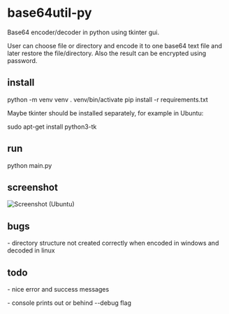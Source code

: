 # base64util-py

Base64 encoder/decoder in python using tkinter gui.

User can choose file or directory and encode it to one base64 text file and later restore the file/directory. Also the result can be encrypted using password.

## install

  python -m venv venv
  . venv/bin/activate
  pip install -r requirements.txt

Maybe tkinter should be installed separately, for example in Ubuntu:

  sudo apt-get install python3-tk

## run

  python main.py

## screenshot

![Screenshot (Ubuntu)](./screenshot.pnt "Screenshot (Ubuntu)")

## bugs

  \- directory structure not created correctly when encoded in windows and decoded in linux

## todo

  \- nice error and success messages

  \- console prints out or behind --debug flag
